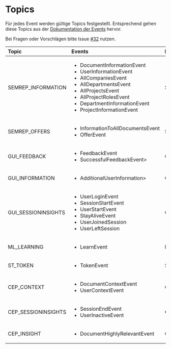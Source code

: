 # Topics

Für jedes Event werden gültige Topics festgestellt. Entsprechend gehen diese Topics aus der [Dokumentation der Events](https://github.com/Purii/hdm-wim-devlab/blob/master/docs/Events.md) hervor.

Bei Fragen oder Vorschlägen bitte Issue [#32](https://github.com/Purii/hdm-wim-devlab/issues/32) nutzen.

| Topic | Events | Publisher | Subscriber |
| :---- | :---- | :---- |:---- |
| SEMREP_INFORMATION | <ul><li>DocumentInformationEvent</li><li>UserInformationEvent</li><li>AllCompaniesEvent</li><li>AllDepartmentsEvent</li><li>AllProjectsEvent</li><li>AllProjectRolesEvent</li><li>DepartmentInformationEvent</li><li>ProjectInformationEvent</li></ul> | SemRep | CEP, GUI |
| SEMREP_OFFERS | <ul><li>InformationToAllDocumentsEvent</li><li>OfferEvent</li></ul> | SemRep | GUI |
| GUI_FEEDBACK | <ul><li>FeedbackEvent</li><li>SuccessfulFeedbackEvent></ul> | GUI | SemRep, CEP, ML |
| GUI_INFORMATION | <ul><li>AdditionalUserInformation></li></ul> | GUI | SemRep |
| GUI_SESSIONINSIGHTS | <ul><li>UserLoginEvent</li><li>SessionStartEvent</li><li>UserStartEvent</li><li>StayAliveEvent</li><li>UserJoinedSession</li><li>UserLeftSession</li></ul> | GUI | SemRep, CEP, ST |
| ML_LEARNING | <ul><li>LearnEvent</li></ul> | ML | SemRep |
| ST_TOKEN | <ul><li>TokenEvent</li></ul> | ST | SemRep |
| CEP_CONTEXT | <ul><li>DocumentContextEvent</li><li>UserContextEvent</li></ul> | CEP | SemRep |
| CEP_SESSIONINSIGHTS | <ul><li>SessionEndEvent</li><li>UserInactiveEvent</li></ul> | CEP | GUI, ST, ML |
| CEP_INSIGHT | <ul><li>DocumentHighlyRelevantEvent</li></ul> | CEP | SemRep |


